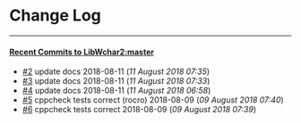 
# Change Log
----------

#### [Recent Commits to LibWchar2:master](https://github.com/ClnViewer/LibWchar2/commits/master.atom)

- [#2](https://github.com/ClnViewer/LibWchar2/commit/386c8c9163301bd2801aeb820f5347ba971c4470)  	update docs 2018-08-11 (*11 August 2018 07:35*)
- [#3](https://github.com/ClnViewer/LibWchar2/commit/e3b8da56e893f4b2d97d1d5ca59c38da192fda14)  	update docs 2018-08-11 (*11 August 2018 07:33*)
- [#4](https://github.com/ClnViewer/LibWchar2/commit/bec7679bdfa4ced59d138b36463596f09e7cca04)  	update docs 2018-08-11 (*11 August 2018 06:58*)
- [#5](https://github.com/ClnViewer/LibWchar2/commit/ec0b591b77dbee5f8baedfcf21255b8cae827156)  	cppcheck tests correct (rocro) 2018-08-09 (*09 August 2018 07:40*)
- [#6](https://github.com/ClnViewer/LibWchar2/commit/ff67d9f1789d2a781277fff6a7696c3dab178dc9)  	cppcheck tests correct 2018-08-09 (*09 August 2018 07:39*)
